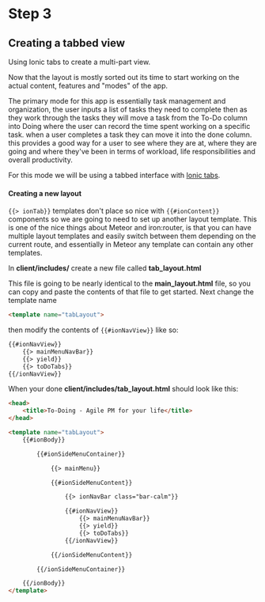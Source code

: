 # Step 3
## Creating a tabbed view
Using Ionic tabs to create a multi-part view.

Now that the layout is mostly sorted out its time to start working on the actual content, features and "modes" of the app.

The primary mode for this app is essentially task management and organization, the user inputs a list of tasks they need to complete then as they work through the tasks they will move a task from the To-Do column into Doing where the user can record the time spent working on a specific task. when a user completes a task they can move it into the done column. this provides a good way for a user to see where they are at, where they are going and where they've been in terms of workload, life responsibilities and overall productivity.

For this mode we will be using a tabbed interface with [Ionic tabs](https://github.com/meteoric/demo/tree/master/client/templates/tabs). 

#### Creating a new layout 

``` {{> ionTab}} ``` templates don't place so nice with ``` {{#ionContent}} ``` components so we are going to need to set up another layout template. This is one of the nice things about Meteor and iron:router, is that you can have multiple layout templates and easily switch between them depending on the current route, and essentially in Meteor any template can contain any other templates.

In **client/includes/** create a new file called **tab_layout.html**

This file is going to be nearly identical to the **main_layout.html** file, so you can copy and paste the contents of that file to get started. Next change the template name 

```html
<template name="tabLayout">
```
then modify the contents of ``` {{#ionNavView}} ``` like so:

```html
{{#ionNavView}}
	{{> mainMenuNavBar}}
	{{> yield}}
	{{> toDoTabs}}
{{/ionNavView}}
```

When your done **client/includes/tab_layout.html** should look like this:

```html
<head>
    <title>To-Doing - Agile PM for your life</title>
</head>

<template name="tabLayout">
    {{#ionBody}}

        {{#ionSideMenuContainer}}

            {{> mainMenu}}

            {{#ionSideMenuContent}}

                {{> ionNavBar class="bar-calm"}}

                {{#ionNavView}}
                    {{> mainMenuNavBar}}
                    {{> yield}}
                    {{> toDoTabs}}
                {{/ionNavView}}

            {{/ionSideMenuContent}}

        {{/ionSideMenuContainer}}

    {{/ionBody}}
</template>

```